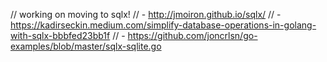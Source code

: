 // working on moving to sqlx!
// - http://jmoiron.github.io/sqlx/
// - https://kadirseckin.medium.com/simplify-database-operations-in-golang-with-sqlx-bbbfed23bb1f
// - https://github.com/joncrlsn/go-examples/blob/master/sqlx-sqlite.go
